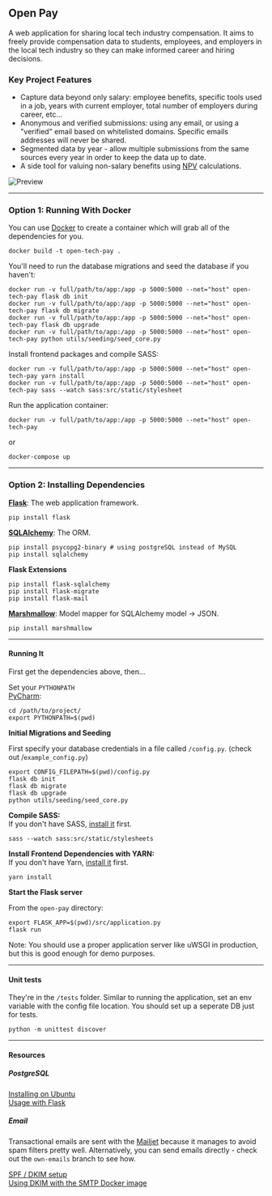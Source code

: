 ## Open Pay
A web application for sharing local tech industry compensation. It aims to freely provide compensation data to students, employees, and employers in the local tech industry
 so they can make informed career and hiring decisions.

### Key Project Features

- Capture data beyond only salary:
 employee benefits, specific tools used in a job, years with current employer, total number of employers during career, etc...
- Anonymous and verified submissions: using any email, or using a "verified" email based on whitelisted domains. Specific emails addresses will never be shared.
- Segmented data by year - allow multiple submissions from the same sources every year in order to keep the data up to date.
- A side tool for valuing non-salary benefits using [NPV](https://www.investopedia.com/terms/n/npv.asp) calculations.

![Preview](https://github.com/olestourko/open-pay/raw/master/preview.png)

---

### Option 1: Running With Docker 

You can use [Docker](https://www.docker.com) to create a container which will grab all of the dependencies for you.
  ```
docker build -t open-tech-pay .
```

You'll need to run the database migrations and seed the database if you haven't:
```
docker run -v full/path/to/app:/app -p 5000:5000 --net="host" open-tech-pay flask db init
docker run -v full/path/to/app:/app -p 5000:5000 --net="host" open-tech-pay flask db migrate
docker run -v full/path/to/app:/app -p 5000:5000 --net="host" open-tech-pay flask db upgrade
docker run -v full/path/to/app:/app -p 5000:5000 --net="host" open-tech-pay python utils/seeding/seed_core.py
```

Install frontend packages and compile SASS:
```
docker run -v full/path/to/app:/app -p 5000:5000 --net="host" open-tech-pay yarn install
docker run -v full/path/to/app:/app -p 5000:5000 --net="host" open-tech-pay sass --watch sass:src/static/stylesheet
```

Run the application container:
```
docker run -v full/path/to/app:/app -p 5000:5000 --net="host" open-tech-pay
```
or
```
docker-compose up
```

---

### Option 2: Installing Dependencies


**[Flask](http://flask.pocoo.org/docs/0.12/quickstart/)**: The web application framework.

```
pip install flask
```

**[SQLAlchemy](https://www.sqlalchemy.org/)**: The ORM.

```
pip install psycopg2-binary # using postgreSQL instead of MySQL
pip install sqlalchemy
```

**Flask Extensions**

```
pip install flask-sqlalchemy
pip install flask-migrate
pip install flask-mail
```

**[Marshmallow](https://marshmallow.readthedocs.io/en/latest/)**:  Model mapper for SQLAlchemy model -> JSON.

```
pip install marshmallow
```

---

#### Running It

First get the dependencies above, then...

Set your `PYTHONPATH`  
[PyCharm](https://stackoverflow.com/questions/28326362/pycharm-and-pythonpath):
```
cd /path/to/project/
export PYTHONPATH=$(pwd)
```

**Initial Migrations and Seeding**

First specify your database credentials in a file called `/config.py`. (check out /`example_config.py`)

```
export CONFIG_FILEPATH=$(pwd)/config.py
flask db init
flask db migrate
flask db upgrade
python utils/seeding/seed_core.py
```

**Compile SASS:**  
If you don't have SASS, [install it](https://sass-lang.com/install) first.
```
sass --watch sass:src/static/stylesheets
```

**Install Frontend Dependencies with YARN:**  
If you don't have Yarn, [install it](https://yarnpkg.com/lang/en/docs/install) first.
```
yarn install
```


**Start the Flask server**

From the `open-pay` directory:
```
export FLASK_APP=$(pwd)/src/application.py
flask run
```
Note: You should use a proper application server like uWSGI in production, but this is good enough for demo purposes.

---

#### Unit tests
They're in the `/tests` folder. Similar to running the application, set an env variable with the config file location. You should set up a seperate DB just for tests.
```
python -m unittest discover
```

---

#### Resources

##### PostgreSQL
[Installing on Ubuntu](https://www.digitalocean.com/community/tutorials/how-to-install-and-use-postgresql-on-ubuntu-16-04)  
[Usage with Flask](https://suhas.org/sqlalchemy-tutorial/)

##### Email
Transactional emails are sent with the [Mailjet](https://www.mailjet.com/) because it manages to avoid spam filters pretty well.
Alternatively, you can send emails directly - check out the `own-emails` branch to see how.

[SPF / DKIM setup](https://blog.codinghorror.com/so-youd-like-to-send-some-email-through-code/)  
[Using DKIM with the SMTP Docker image](https://github.com/namshi/docker-smtp/issues/22)